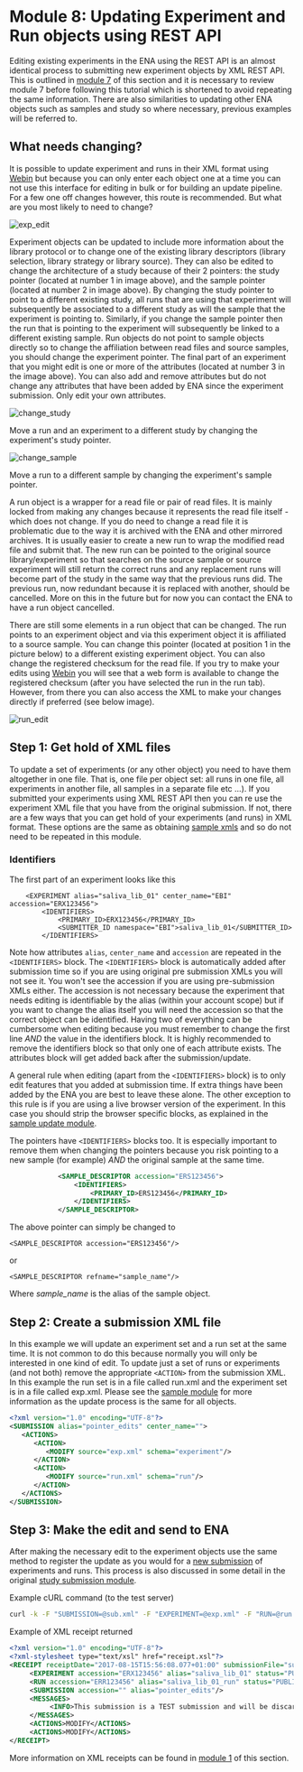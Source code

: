 # Module 8: Updating Experiment and Run objects using REST API

<!-- ERX2149955 ERR2092732  -->

Editing existing experiments in the ENA using the REST API is an almost identical process to submitting new experiment objects by XML REST API. This is outlined in <a href="prog_07.html">module 7</a> of this section and it is necessary to review module 7 before following this tutorial which is shortened to avoid repeating the same information. There are also similarities to updating other ENA objects such as samples and study so where necessary, previous examples will be referred to. 

## What needs changing?

It is possible to update experiment and runs in their XML format using <a href="https://www.ebi.ac.uk/ena/submit/sra/#home">Webin</a> but because you can only enter each object one at a time you can not use this interface for editing in bulk or for building an update pipeline. For a few one off changes however, this route is recommended. But what are you most likely to need to change?


![exp_edit](images/prog_08_p01.png)

Experiment objects can be updated to include more information about the library protocol or to change one of the existing library descriptors (library selection, library strategy or library source). They can also be edited to change the architecture of a study because of their 2 pointers: the study pointer (located at number 1 in image above), and the sample pointer (located at number 2 in image above). By changing the study pointer to point to a different existing study, all runs that are using that experiment will subsequently be associated to a different study as will the sample that the experiment is pointing to. Similarly, if you change the sample pointer then the run that is pointing to the experiment will subsequently be linked to a different existing sample. Run objects do not point to sample objects directly so to change the affiliation between read files and source samples, you should change the experiment pointer. The final part of an experiment that you might edit is one or more of the attributes (located at number 3 in the image above). You can also add and remove attributes but do not change any attributes that have been added by ENA since the experiment submission. Only edit your own attributes.

![change_study](images/prog_08_p03.png)

Move a run and an experiment to a different study by changing the experiment's study pointer.

![change_sample](images/prog_08_p04.png)

Move a run to a different sample by changing the experiment's sample pointer.

A run object is a wrapper for a read file or pair of read files. It is mainly locked from making any changes because it represents the read file itself - which does not change. If you do need to change a read file it is problematic due to the way it is archived with the ENA and other mirrored archives. It is usually easier to create a new run to wrap the modified read file and submit that. The new run can be pointed to the original source library/experiment so that searches on the source sample or source experiment will still return the correct runs and any replacement runs will become part of the study in the same way that the previous runs did. The previous run, now redundant because it is replaced with another, should be cancelled. More on this in the future but for now you can contact the ENA to have a run object cancelled.

There are still some elements in a run object that can be changed. The run points to an experiment object and via this experiment object it is affiliated to a source sample. You can change this pointer (located at position 1 in the picture below) to a different existing experiment object. You can also change the registered checksum for the read file. If you try to make your edits using <a href="https://www.ebi.ac.uk/ena/submit/sra/#home">Webin</a> you will see that a web form is available to change the registered checksum (after you have selected the run in the run tab). However, from there you can also access the XML to make your changes directly if preferred (see below image).

![run_edit](images/prog_08_p02.png)

## Step 1: Get hold of XML files

To update a set of experiments (or any other object) you need to have them altogether in one file. That is, one file per object set: all runs in one file, all experiments in another file, all samples in a separate file etc ...). If you submitted your experiments using XML REST API then you can re use the experiment XML file that you have from the original submission. If not, there are a few ways that you can get hold of your experiments (and runs) in XML format. These options are the same as obtaining <a href="prog_06.html#step-1-get-hold-of-the-samples-in-xml-format">sample xmls</a> and so do not need to be repeated in this module.

### Identifiers

The first part of an experiment looks like this

```
    <EXPERIMENT alias="saliva_lib_01" center_name="EBI" accession="ERX123456">
        <IDENTIFIERS>
            <PRIMARY_ID>ERX123456</PRIMARY_ID>
            <SUBMITTER_ID namespace="EBI">saliva_lib_01</SUBMITTER_ID>
        </IDENTIFIERS>
```

Note how attributes `alias`, `center_name` and `accession` are repeated in the `<IDENTIFIERS>` block. The `<IDENTIFIERS>` block is automatically added after submission time so if you are using original pre submission XMLs you will not see it. You won't see the accession if you are using pre-submission XMLs either. The accession is not necessary because the experiment that needs editing is identifiable by the alias (within your account scope) but if you want to change the alias itself you will need the accession so that the correct object can be identified. Having two of everything can be cumbersome when editing because you must remember to change the first line *AND* the value in the identifiers block. It is highly recommended to remove the identifiers block so that only one of each attribute exists. The attributes block will get added back after the submission/update. 

A general rule when editing (apart from the `<IDENTIFIERS>` block) is to only edit features that you added at submission time. If extra things have been added by the ENA you are best to leave these alone. The other exception to this rule is if you are using a live browser version of the experiment. In this case you should strip the browser specific blocks, as explained in the <a href="prog_06.html#grab-a-live-version-of-your-samples">sample update module</a>.

The pointers have `<IDENTIFIERS>` blocks too. It is especially important to remove them when changing the pointers because you risk pointing to a new sample (for example) *AND* the original sample at the same time.

```xml
            <SAMPLE_DESCRIPTOR accession="ERS123456">
                <IDENTIFIERS>
                    <PRIMARY_ID>ERS123456</PRIMARY_ID>
                </IDENTIFIERS>
            </SAMPLE_DESCRIPTOR>
```

The above pointer can simply be changed to 

`<SAMPLE_DESCRIPTOR accession="ERS123456"/>`

or

`<SAMPLE_DESCRIPTOR refname="sample_name"/>`

Where *sample_name* is the alias of the sample object.

## Step 2: Create a submission XML file

In this example we will update an experiment set and a run set at the same time. It is not common to do this because normally you will only be interested in one kind of edit. To update just a set of runs or experiments (and not both) remove the appropriate `<ACTION>` from the submission XML. In this example the run set is in a file called run.xml and the experiment set is in a file called exp.xml. Please see the <a href="prog_06.html#step-2-create-a-submission-xml-file">sample module</a> for more information as the update process is the same for all objects.

```xml
<?xml version="1.0" encoding="UTF-8"?>
<SUBMISSION alias="pointer_edits" center_name="">
   <ACTIONS>
      <ACTION>
         <MODIFY source="exp.xml" schema="experiment"/>
      </ACTION>
      <ACTION>
         <MODIFY source="run.xml" schema="run"/>
      </ACTION>
   </ACTIONS>
</SUBMISSION>
```

## Step 3: Make the edit and send to ENA

After making the necessary edit to the experiment objects use the same method to register the update as you would for a <a href="prog_07.html#the-submission-and-the-receipt">new submission</a> of experiments and runs. This process is also discussed in some detail in the original <a href="prog_01.html#send-the-xml-files-to-ena">study submission module</a>.

Example cURL command (to the test server)

```bash
curl -k -F "SUBMISSION=@sub.xml" -F "EXPERIMENT=@exp.xml" -F "RUN=@run.xml" "https://www-test.ebi.ac.uk/ena/submit/drop-box/submit/?auth=ENA%20Webin-NNN%20___PASSWORD____"
```

Example of XML receipt returned

```xml
<?xml version="1.0" encoding="UTF-8"?>
<?xml-stylesheet type="text/xsl" href="receipt.xsl"?>
<RECEIPT receiptDate="2017-08-15T15:56:08.077+01:00" submissionFile="sub.xml" success="true">
     <EXPERIMENT accession="ERX123456" alias="saliva_lib_01" status="PUBLIC"/>
     <RUN accession="ERR123456" alias="saliva_lib_01_run" status="PUBLIC"/>
     <SUBMISSION accession="" alias="pointer_edits"/>
     <MESSAGES>
          <INFO>This submission is a TEST submission and will be discarded within 24 hours</INFO>
     </MESSAGES>
     <ACTIONS>MODIFY</ACTIONS>
     <ACTIONS>MODIFY</ACTIONS>
</RECEIPT>

```
More information on XML receipts can be found in <a href="prog_01.html#the-receipt-xml">module 1</a> of this section.

